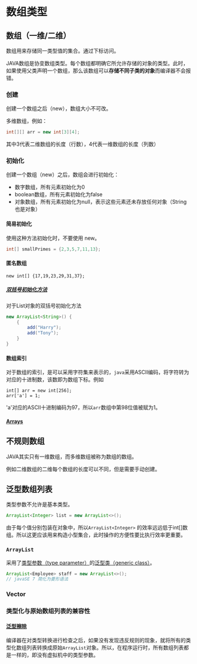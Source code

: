 # 数组类型

## 数组（一维/二维）

数组用来存储同一类型值的集合。通过下标访问。

JAVA数组是协变数组类型。每个数组都明确它所允许存储的对象的类型。此时，如果使用父类声明一个数组，那么该数组可以**存储不同子类的对象**而编译器不会报错。

### 创建

创建一个数组之后（new），数组大小不可改。

多维数组，例如：

```java
int[][] arr = new int[3][4];
```

其中3代表二维数组的长度（行数），4代表一维数组的长度（列数）

### 初始化

创建一个数组（new）之后，数组会进行初始化：

- 数字数组，所有元素初始化为0
- boolean数组，所有元素初始化为false
- 对象数组，所有元素初始化为null，表示这些元素还未存放任何对象（String也是对象）

#### 简易初始化

使用这种方法初始化时，不要使用 new。

```java
int[] smallPrimes = {2,3,5,7,11,13};
```

#### 匿名数组

```
new int[] {17,19,23,29,31,37};
```

##### [双括号初始化方法](./附录K-JAVA内部类.md)

对于List对象的双括号初始化方法

```java
new ArrayList<String>() {
	{
		add("Harry");
		add("Tony");
	}
}
```

#### 数组索引

对于数组的索引，是可以采用字符集来表示的，`java`采用ASCII编码，将字符转为对应的十进制数，该数即为数组下标。例如

```
int[] arr = new int[256];
arr['a'] = 1;
```

'a'对应的ASCII十进制编码为97，所以`arr`数组中第98位值被赋为1。

#### [Arrays](./常用工具包.md##Arrays类)





## 不规则数组

JAVA其实只有一维数组，而多维数组被称为数组的数组。

例如二维数组的二维每个数组的长度可以不同，但是需要手动创建。

## 泛型数组列表

类型参数不允许是基本类型。

```java
ArrayList<Integer> list = new ArrayList<>();
```

由于每个值分别包装在对象中，所以`ArrayList<Integer>` 的效率远远低于int[]数组。所以这更应该用来构造小型集合，此时操作的方便性要比执行效率更重要。

### `ArrayList`

采用了[类型参数（type parameter）](./附录M-JAVA泛型.md)的[泛型类（generic class）](./附录M-JAVA泛型.md)。

```java
ArrayList<Employee> staff = new ArrayList<>();
// javaSE 7 简化为菱形语法
```

### Vector

### 类型化与原始数组列表的兼容性

#### [泛型擦除](./附录M-JAVA泛型.md) 

编译器在对类型转换进行检查之后，如果没有发现违反规则的现象，就将所有的类型化数组列表转换成原始`ArrayList`对象。所以，在程序运行时，所有数组列表都是一样的，即没有虚拟机中的类型参数。
